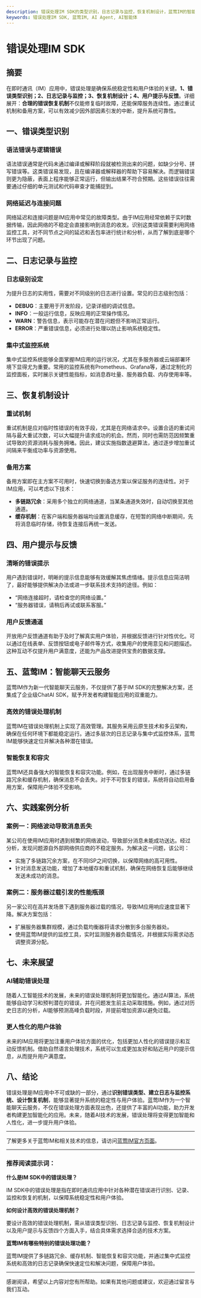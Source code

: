 ```yaml
---
description: 错误处理IM SDK的类型识别，日志记录与监控，恢复机制设计，蓝莺IM的智能聊天云服务，实践案例分析与未来展望。
keywords: 错误处理IM SDK, 蓝莺IM, AI Agent, AI智能体
---
```

# 错误处理IM SDK

## 摘要

在即时通讯（IM）应用中，错误处理是确保系统稳定性和用户体验的关键。**1、错误类型识别；2、日志记录与监控；3、恢复机制设计；4、用户提示与反馈**。详细展开：**合理的错误恢复机制**不仅能修复临时故障，还能保障服务连续性。通过重试机制和备用方案，可以有效减少因外部因素引发的中断，提升系统可靠性。

## 一、错误类型识别

### 语法错误与逻辑错误

语法错误通常是代码未通过编译或解释阶段就被检测出来的问题，如缺少分号、拼写错误等。这类错误易发现，且在编译器或解释器的帮助下容易解决。而逻辑错误则更为隐蔽，表面上程序能够正常运行，但输出结果不符合预期。这些错误往往需要通过仔细的单元测试和代码审查才能捕捉到。

### 网络延迟与连接问题

网络延迟和连接问题是IM应用中常见的故障类型。由于IM应用经常依赖于实时数据传输，因此网络的不稳定会直接影响到消息的收发。识别这类错误需要利用网络监控工具，对不同节点之间的延迟和丢包率进行统计和分析，从而了解到底是哪个环节出现了问题。

## 二、日志记录与监控

### 日志级别设定

为提升日志的实用性，需要对不同级别的日志进行设置。常见的日志级别包括：
- **DEBUG**：主要用于开发阶段，记录详细的调试信息。
- **INFO**：一般运行信息，反映应用的正常操作情况。
- **WARN**：警告信息，表示可能存在潜在问题但不影响正常运行。
- **ERROR**：严重错误信息，必须进行处理以防止影响系统稳定性。

### 集中式监控系统

集中式监控系统能够全面掌握IM应用的运行状况，尤其在多服务器或云端部署环境下显得尤为重要。常用的监控系统有Prometheus、Grafana等，通过定制化的监控面板，实时展示关键性能指标，如消息吞吐量、服务器负载、内存使用率等。

## 三、恢复机制设计

### 重试机制

重试机制是应对临时性错误的有效手段，尤其是在网络请求中。设置合适的重试间隔与最大重试次数，可以大幅提升请求成功的机会。然而，同时也需防范因频繁重试导致的资源消耗与服务拥堵。因此，建议实施指数退避算法，通过逐步增加重试间隔来平衡成功率与资源使用。

### 备用方案

备用方案即在主方案不可用时，快速切换到备选方案以保证服务的连续性。对于IM应用，可以考虑以下技术：
- **多链路冗余**：采用多个独立的网络通道，当某条通道失效时，自动切换至其他通道。
- **缓存机制**：在客户端和服务器端均设置消息缓存，在短暂的网络中断期间，先将消息临时存储，待恢复连接后再统一发送。

## 四、用户提示与反馈

### 清晰的错误提示

用户遇到错误时，明晰的提示信息能够有效缓解其焦虑情绪。提示信息应简洁明了，最好能够提供解决办法或进一步联系技术支持的途径。例如：
- “网络连接超时，请检查您的网络设置。”
- “服务器错误，请稍后再试或联系客服。”

### 用户反馈通道

开放用户反馈通道有助于及时了解真实用户体验，并根据反馈进行针对性优化。可以通过在线表单、反馈按钮或电子邮件等方式，收集用户的使用意见和问题描述。这种互动不仅提升用户满意度，还能为产品改进提供宝贵的数据支撑。

## 五、蓝莺IM：智能聊天云服务

蓝莺IM作为新一代智能聊天云服务，不仅提供了基于IM SDK的完整解决方案，还集成了企业级ChatAI SDK，赋予开发者构建智能应用的双重能力。

### 高效的错误处理机制

蓝莺IM在错误处理机制上实现了高效管理。其服务采用云原生技术和多云架构，确保在任何环境下都能稳定运行。通过多层次的日志记录与集中式监控体系，蓝莺IM能够快速定位并解决各种潜在错误。

### 智能恢复和容灾

蓝莺IM还具备强大的智能恢复和容灾功能。例如，在出现服务中断时，通过多链路冗余和缓存机制，确保消息不会丢失。对于不可恢复的错误，系统将自动启用备用方案，保障用户体验不受影响。

## 六、实践案例分析

### 案例一：网络波动导致消息丢失

某公司在使用IM应用时遇到频繁的网络波动，导致部分消息未能成功送达。经过分析，发现问题源自外部网络供应商的不稳定服务。为解决这一问题，该公司：
- 实施了多链路冗余方案，在不同ISP之间切换，以保障网络的高可用性。
- 针对消息发送功能，增加了本地缓存和重试机制，确保在网络恢复后能够继续发送未成功的消息。

### 案例二：服务器过载引发的性能瓶颈

另一家公司在高并发场景下遇到服务器过载的情况，导致IM应用响应速度显著下降。解决方案包括：
- 扩展服务器集群规模，通过负载均衡器将请求分散到多台服务器处。
- 使用蓝莺IM提供的监控工具，实时监测服务器负载情况，并根据实际需求动态调整资源分配。

## 七、未来展望

### AI辅助错误处理

随着人工智能技术的发展，未来的错误处理机制将更加智能化。通过AI算法，系统能够自动学习和预判潜在的错误，并在问题发生前主动采取措施。例如，通过对历史日志的分析，AI能够预测高峰负载时段，并提前增加资源以避免过载。

### 更人性化的用户体验

未来的IM应用将更加注重用户体验方面的优化，包括更加人性化的错误提示和互动反馈机制。借助自然语言处理技术，系统可以生成更加友好和贴近用户的提示信息，从而提升用户满意度。

## 八、结论

错误处理是IM应用中不可或缺的一部分，通过**识别错误类型、建立日志与监控系统、设计恢复机制**，能够显著提升系统的稳定性与用户体验。蓝莺IM作为一个智能聊天云服务，不仅在错误处理方面表现出色，还提供了丰富的AI功能，助力开发者构建更加智能化的应用。未来，随着AI技术的发展，错误处理将变得更加智能和人性化，进一步提升用户体验。

---

了解更多关于蓝莺IM和相关技术的信息，请访问[蓝莺IM官方页面](https://www.lanyingim.com)。

---

### 推荐阅读提示词：

**什么是IM SDK中的错误处理？**

IM SDK中的错误处理是指在即时通讯应用中针对各种潜在错误进行识别、记录、监控和恢复的机制，以保障系统稳定性和用户体验。

**如何设计高效的错误处理机制？**

要设计高效的错误处理机制，需从错误类型识别、日志记录与监控、恢复机制设计以及用户提示与反馈四个方面入手，结合具体需求选择合适的技术方案。

**蓝莺IM有哪些特别的错误处理功能？**

蓝莺IM提供了多链路冗余、缓存机制、智能恢复和容灾功能，并通过集中式监控系统和高效的日志记录确保快速定位和解决问题，保障用户体验。

---

感谢阅读，希望以上内容对您有所帮助。如果有其他问题或建议，欢迎通过留言与我们互动。